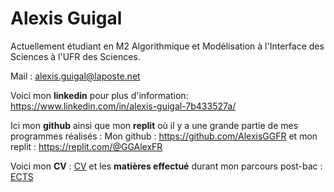 # Alexis Guigal

Actuellement étudiant en M2 Algorithmique et Modélisation à l'Interface des Sciences à l'UFR des Sciences.

Mail : alexis.guigal@laposte.net

Voici mon **linkedin** pour plus d'information: https://www.linkedin.com/in/alexis-guigal-7b433527a/

Ici mon **github** ainsi que mon **replit** où il y a une grande partie de mes programmes réalisés :
Mon github : https://github.com/AlexisGGFR et mon replit : https://replit.com/@GGAlexFR

Voici mon **CV** : [CV](doc/CVAlexis2023V2SP.pdf)
et les **matières effectué** durant mon parcours post-bac : [ECTS](doc/ECTS_Licence___Master.pdf)